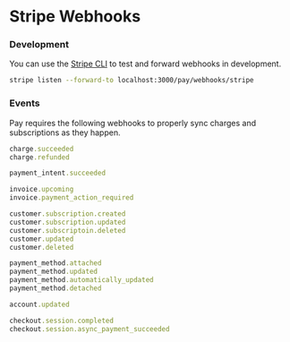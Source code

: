 # Stripe Webhooks

### Development

You can use the [Stripe CLI](https://stripe.com/docs/stripe-cli) to test and forward webhooks in development.

```bash
stripe listen --forward-to localhost:3000/pay/webhooks/stripe
```

### Events

Pay requires the following webhooks to properly sync charges and subscriptions as they happen.

```ruby
charge.succeeded
charge.refunded

payment_intent.succeeded

invoice.upcoming
invoice.payment_action_required

customer.subscription.created
customer.subscription.updated
customer.subscriptoin.deleted
customer.updated
customer.deleted

payment_method.attached
payment_method.updated
payment_method.automatically_updated
payment_method.detached

account.updated

checkout.session.completed
checkout.session.async_payment_succeeded
```
